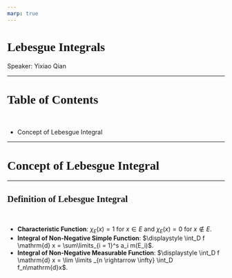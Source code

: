 ```yaml
---
marp: true
---
```

<style>
  section {
    font-family: 'LXGW Bright';
  }

  h1, h2, h3 {
    font-family: 'LXGW Bright';
  }
</style>
<style>
img[alt~="center"] {
  display: block;
  margin: 0 auto;
}
</style>
<style>
.note {
  background-color: #eef;
  padding: 10px;
  margin: 10px 0;
  text-align: center;
}
.warning {
  background-color: #fee;
  padding: 10px;
  margin: 10px 0;
  text-align: center;
}
</style>

# Lebesgue Integrals

Speaker: Yixiao Qian

---

# Table of Contents

<br>

- Concept of Lebesgue Integral

---

# Concept of Lebesgue Integral

---

## Definition of Lebesgue Integral

<br>

- **Characteristic Function**: $\chi_E(x) = 1$ for $x \in E$ and $\chi_E(x) = 0$ for $x \not \in E$.
- **Integral of Non-Negative Simple Function**: $\displaystyle \int_D f \mathrm{d} x = \sum\limits_{i = 1}^s a_i m(E_i)$.
- **Integral of Non-Negative Measurable Function**: $\displaystyle \int_D f \mathrm{d} x = \lim \limits _{n \rightarrow \infty} \int_D f_n\mathrm{d}x$.


